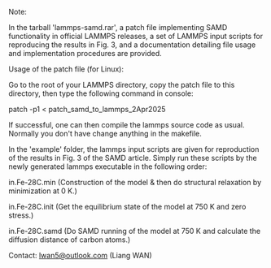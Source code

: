 Note:

In the tarball 'lammps-samd.rar', a patch file implementing SAMD functionality in official LAMMPS releases, a set of LAMMPS input scripts for reproducing the results in Fig. 3, and a documentation detailing file usage and implementation procedures are provided.

Usage of the patch file (for Linux):

Go to the root of your LAMMPS directory, copy the patch file to this directory, then type the following command in console:

patch -p1 < patch_samd_to_lammps_2Apr2025

If successful, one can then compile the lammps source code as usual. Normally you don't have change anything in the makefile.

In the 'example' folder, the lammps input scripts are given for reproduction of the results in Fig. 3 of the SAMD article. Simply run these scripts by the newly generated lammps executable in the following order:

in.Fe-28C.min (Construction of the model & then do structural relaxation by minimization at 0 K.)

in.Fe-28C.init (Get the equilibrium state of the model at 750 K and zero stress.)

in.Fe-28C.samd (Do SAMD running of the model at 750 K and calculate the diffusion distance of carbon atoms.)

Contact: lwan5@outlook.com (Liang WAN)
